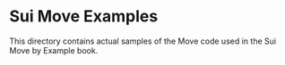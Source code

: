 # Sui Move Examples

This directory contains actual samples of the Move code used in the Sui Move by Example book.
